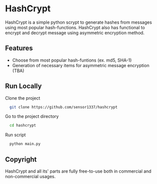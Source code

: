 
# HashCrypt

HashCrypt is a simple python scrypt to generate hashes from messages using most popular hash-functions. HashCrypt also has functional to encrypt and decrypt message using asymmetric encryption method.






## Features

- Choose from most popular hash-funtions (ex. md5, SHA-1)
- Generation of necessary items for asymmetric message encryption (TBA)


## Run Locally

Clone the project

```bash
  git clone https://github.com/sensor1337/hashcrypt
```

Go to the project directory

```bash
  cd hashcrypt
```


Run script

```bash
  python main.py
```


## Copyright

HashCrypt and all its' parts are fully free-to-use both in commercial and non-commercial usages. 


